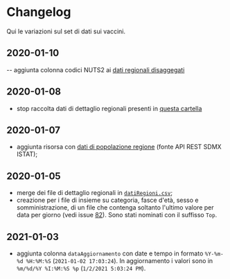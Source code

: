 # Changelog

Qui le variazioni sul set di dati sui vaccini.

## 2020-01-10

-- aggiunta colonna codici NUTS2 ai [dati regionali disaggegati](processing/datiRegioni/)

## 2020-01-08

- stop raccolta dati di dettaglio regionali presenti in [questa cartella](processing/datiRegioni/)
## 2020-01-07

- aggiunta risorsa con [dati di popolazione regione](risorse/popolazioneRegioni.csv) (fonte API REST SDMX ISTAT);
## 2020-01-05

- merge dei file di dettaglio regionali in [`datiRegioni.csv`](processing/datiRegioni.csv);
- creazione per i file di insieme su categoria, fasce d'età, sesso e somministrazione, di un file che contenga soltanto l'ultimo valore per data per giorno (vedi issue [82](https://github.com/ondata/covid19italia/issues/82)). Sono stati nominati con il suffisso `Top`.

## 2021-01-03

- aggiunta colonna `dataAggiornamento` con date e tempo in formato `%Y-%m-%d %H:%M:%S` (`2021-01-02 17:03:24`). In aggiornamento i valori sono in `%m/%d/%Y %I:%M:%S %p` (`1/2/2021 5:03:24 PM`).
